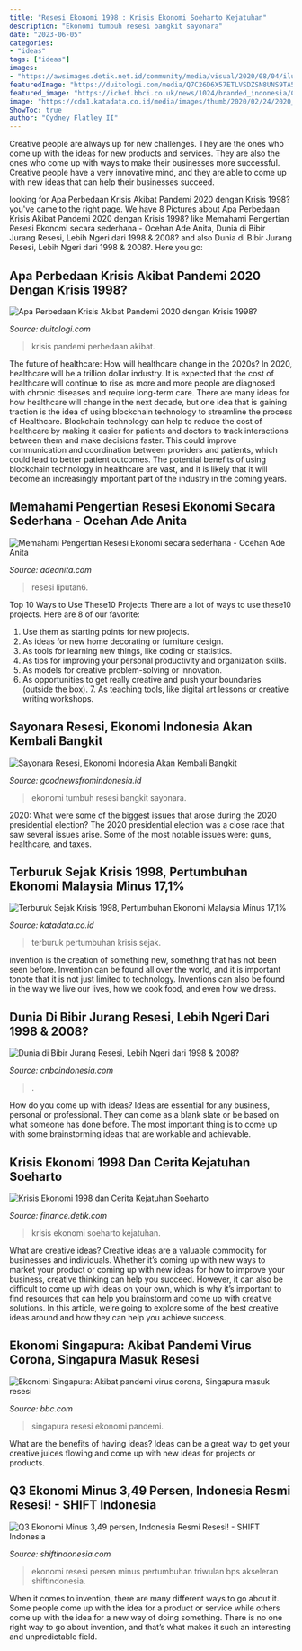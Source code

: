 ```yaml
---
title: "Resesi Ekonomi 1998 : Krisis Ekonomi Soeharto Kejatuhan"
description: "Ekonomi tumbuh resesi bangkit sayonara"
date: "2023-06-05"
categories:
- "ideas"
tags: ["ideas"]
images:
- "https://awsimages.detik.net.id/community/media/visual/2020/08/04/ilustrasi-krisis-ekonomi-4_169.jpeg?w=700&amp;q=90"
featuredImage: "https://duitologi.com/media/Q7C26D6X57ETLVSDZSN8UNS9TA5UX30GDOGE4XTA7AF2P18FW9F5MCT6RD1MFCKU.jpg"
featured_image: "https://ichef.bbci.co.uk/news/1024/branded_indonesia/C37E/production/_113364005_afp-tv062442588.jpg"
image: "https://cdn1.katadata.co.id/media/images/thumb/2020/02/24/2020_02_24-16_05_09_482e5544a1d79f20069294aebf207824_620x413_thumb.jpg"
ShowToc: true
author: "Cydney Flatley II"
---
```



Creative people are always up for new challenges. They are the ones who come up with the ideas for new products and services. They are also the ones who come up with ways to make their businesses more successful. Creative people have a very innovative mind, and they are able to come up with new ideas that can help their businesses succeed.

	

		
looking for Apa Perbedaan Krisis Akibat Pandemi 2020 dengan Krisis 1998? you've came to the right page. We have 8 Pictures about Apa Perbedaan Krisis Akibat Pandemi 2020 dengan Krisis 1998? like Memahami Pengertian Resesi Ekonomi secara sederhana - Ocehan Ade Anita, Dunia di Bibir Jurang Resesi, Lebih Ngeri dari 1998 &amp; 2008? and also Dunia di Bibir Jurang Resesi, Lebih Ngeri dari 1998 &amp; 2008?. Here you go:
		
    
## Apa Perbedaan Krisis Akibat Pandemi 2020 Dengan Krisis 1998?

<img loading=lazy src="https://duitologi.com/media/Q7C26D6X57ETLVSDZSN8UNS9TA5UX30GDOGE4XTA7AF2P18FW9F5MCT6RD1MFCKU.jpg" onerror="this.onerror=null;this.src='https://tse3.mm.bing.net/th?id=OIP.HgjRkGnLzVQOUnlozohQgAHaD5&amp;pid=15.1';" alt="Apa Perbedaan Krisis Akibat Pandemi 2020 dengan Krisis 1998?">

_Source: duitologi.com_

>krisis pandemi perbedaan akibat. 

	

The future of healthcare: How will healthcare change in the 2020s?
In 2020, healthcare will be a trillion dollar industry. It is expected that the cost of healthcare will continue to rise as more and more people are diagnosed with chronic diseases and require long-term care. There are many ideas for how healthcare will change in the next decade, but one idea that is gaining traction is the idea of using blockchain technology to streamline the process of Healthcare. Blockchain technology can help to reduce the cost of healthcare by making it easier for patients and doctors to track interactions between them and make decisions faster. This could improve communication and coordination between providers and patients, which could lead to better patient outcomes. The potential benefits of using blockchain technology in healthcare are vast, and it is likely that it will become an increasingly important part of the industry in the coming years.

    
## Memahami Pengertian Resesi Ekonomi Secara Sederhana - Ocehan Ade Anita

<img loading=lazy src="https://lh3.googleusercontent.com/-qkGbtDhvk7k/X5jL8MjXzfI/AAAAAAACT5w/w3Y7FLXUqE0GMym4ln32rBoc1z1BdJO_wCNcBGAsYHQ/image.png" onerror="this.onerror=null;this.src='https://tse3.mm.bing.net/th?id=OIP.OoaGMV5G_ZIPg8gOBqAaHAAAAA&amp;pid=15.1';" alt="Memahami Pengertian Resesi Ekonomi secara sederhana - Ocehan Ade Anita">

_Source: adeanita.com_

>resesi liputan6. 

	

Top 10 Ways to Use These10 Projects
There are a lot of ways to use these10 projects. Here are 8 of our favorite:
1. Use them as starting points for new projects.
2. As ideas for new home decorating or furniture design.
3. As tools for learning new things, like coding or statistics.
4. As tips for improving your personal productivity and organization skills.
5. As models for creative problem-solving or innovation.
6. As opportunities to get really creative and push your boundaries (outside the box).      7. As teaching tools, like digital art lessons or creative writing workshops. 
    
## Sayonara Resesi, Ekonomi Indonesia Akan Kembali Bangkit

<img loading=lazy src="https://www.goodnewsfromindonesia.id/uploads/images/2021/04/2815152021-WhatsApp-Image-2021-04-28-at-15.06.28(2).jpg" onerror="this.onerror=null;this.src='https://tse1.mm.bing.net/th?id=OIP.ymw0vONvW9pciGFn6A4LvwHaHa&amp;pid=15.1';" alt="Sayonara Resesi, Ekonomi Indonesia Akan Kembali Bangkit">

_Source: goodnewsfromindonesia.id_

>ekonomi tumbuh resesi bangkit sayonara. 

	

2020: What were some of the biggest issues that arose during the 2020 presidential election?
The 2020 presidential election was a close race that saw several issues arise. Some of the most notable issues were: guns, healthcare, and taxes.

    
## Terburuk Sejak Krisis 1998, Pertumbuhan Ekonomi Malaysia Minus 17,1%

<img loading=lazy src="https://cdn1.katadata.co.id/media/images/thumb/2020/02/24/2020_02_24-16_05_09_482e5544a1d79f20069294aebf207824_620x413_thumb.jpg" onerror="this.onerror=null;this.src='https://tse3.mm.bing.net/th?id=OIP.cfVFNHR-vJD2dt4RZXb9kgHaE7&amp;pid=15.1';" alt="Terburuk Sejak Krisis 1998, Pertumbuhan Ekonomi Malaysia Minus 17,1%">

_Source: katadata.co.id_

>terburuk pertumbuhan krisis sejak. 

	

invention is the creation of something new, something that has not been seen before. Invention can be found all over the world, and it is important tonote that it is not just limited to technology. Inventions can also be found in the way we live our lives, how we cook food, and even how we dress.

    
## Dunia Di Bibir Jurang Resesi, Lebih Ngeri Dari 1998 &amp; 2008?

<img loading=lazy src="https://awsimages.detik.net.id/visual/2021/11/25/aktivitas-bongkar-muat-peti-kemas-kontainer-di-pelabuhan-yangshan-di-shanghai-china-timur_169.jpeg?w=650" onerror="this.onerror=null;this.src='https://tse1.mm.bing.net/th?id=OIP.JER_LGWh10DzBM8-VFbG0wHaEK&amp;pid=15.1';" alt="Dunia di Bibir Jurang Resesi, Lebih Ngeri dari 1998 &amp; 2008?">

_Source: cnbcindonesia.com_

>. 

	

How do you come up with ideas?
Ideas are essential for any business, personal or professional. They can come as a blank slate or be based on what someone has done before. The most important thing is to come up with some brainstorming ideas that are workable and achievable.

    
## Krisis Ekonomi 1998 Dan Cerita Kejatuhan Soeharto

<img loading=lazy src="https://awsimages.detik.net.id/community/media/visual/2020/08/04/ilustrasi-krisis-ekonomi-4_169.jpeg?w=700&amp;q=90" onerror="this.onerror=null;this.src='https://tse1.mm.bing.net/th?id=OIP.vq2HHJBXzhaShX0gn_Os0QHaEL&amp;pid=15.1';" alt="Krisis Ekonomi 1998 dan Cerita Kejatuhan Soeharto">

_Source: finance.detik.com_

>krisis ekonomi soeharto kejatuhan. 

	

What are creative ideas?
Creative ideas are a valuable commodity for businesses and individuals. Whether it’s coming up with new ways to market your product or coming up with new ideas for how to improve your business, creative thinking can help you succeed. However, it can also be difficult to come up with ideas on your own, which is why it’s important to find resources that can help you brainstorm and come up with creative solutions. In this article, we’re going to explore some of the best creative ideas around and how they can help you achieve success.

    
## Ekonomi Singapura: Akibat Pandemi Virus Corona, Singapura Masuk Resesi

<img loading=lazy src="https://ichef.bbci.co.uk/news/1024/branded_indonesia/C37E/production/_113364005_afp-tv062442588.jpg" onerror="this.onerror=null;this.src='https://tse3.mm.bing.net/th?id=OIP.QbTET1ixlBU21zzQFD4rXgHaEK&amp;pid=15.1';" alt="Ekonomi Singapura: Akibat pandemi virus corona, Singapura masuk resesi">

_Source: bbc.com_

>singapura resesi ekonomi pandemi. 

	

What are the benefits of having ideas?
Ideas can be a great way to get your creative juices flowing and come up with new ideas for projects or products.

    
## Q3 Ekonomi Minus 3,49 Persen, Indonesia Resmi Resesi! - SHIFT Indonesia

<img loading=lazy src="http://shiftindonesia.com/wp-content/uploads/2020/11/Screen-Shot-2020-11-06-at-11.15.37-e1604636100232.png" onerror="this.onerror=null;this.src='https://tse2.mm.bing.net/th?id=OIP.q0q3PsIImzqsj91xB2B96wHaES&amp;pid=15.1';" alt="Q3 Ekonomi Minus 3,49 persen, Indonesia Resmi Resesi! - SHIFT Indonesia">

_Source: shiftindonesia.com_

>ekonomi resesi persen minus pertumbuhan triwulan bps akseleran shiftindonesia. 

	

When it comes to invention, there are many different ways to go about it. Some people come up with the idea for a product or service while others come up with the idea for a new way of doing something. There is no one right way to go about invention, and that’s what makes it such an interesting and unpredictable field.

